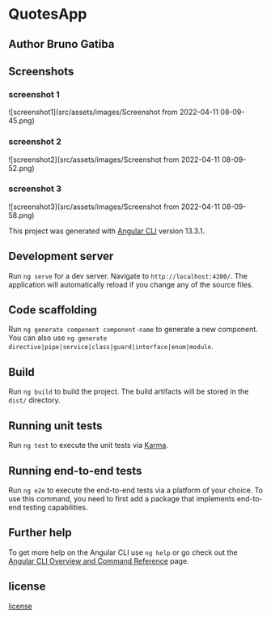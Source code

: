 # QuotesApp


## Author Bruno Gatiba


## Screenshots
### screenshot 1
![screenshot1](src/assets/images/Screenshot from 2022-04-11 08-09-45.png)

### screenshot 2

![screenshot2](src/assets/images/Screenshot from 2022-04-11 08-09-52.png)

### screenshot 3

![screenshot3](src/assets/images/Screenshot from 2022-04-11 08-09-58.png)

This project was generated with [Angular CLI](https://github.com/angular/angular-cli) version 13.3.1.

## Development server

Run `ng serve` for a dev server. Navigate to `http://localhost:4200/`. The application will automatically reload if you change any of the source files.

## Code scaffolding

Run `ng generate component component-name` to generate a new component. You can also use `ng generate directive|pipe|service|class|guard|interface|enum|module`.

## Build

Run `ng build` to build the project. The build artifacts will be stored in the `dist/` directory.

## Running unit tests

Run `ng test` to execute the unit tests via [Karma](https://karma-runner.github.io).

## Running end-to-end tests

Run `ng e2e` to execute the end-to-end tests via a platform of your choice. To use this command, you need to first add a package that implements end-to-end testing capabilities.

## Further help

To get more help on the Angular CLI use `ng help` or go check out the [Angular CLI Overview and Command Reference](https://angular.io/cli) page.



## license
[license](license)